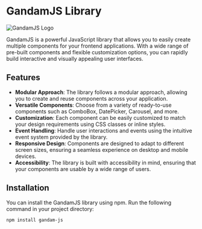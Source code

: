 # GandamJS Library

![GandamJS Logo](icons/awesome-components-logo.png)

GandamJS is a powerful JavaScript library that allows you to easily create multiple components for your frontend applications. With a wide range of pre-built components and flexible customization options, you can rapidly build interactive and visually appealing user interfaces.

## Features

- **Modular Approach**: The library follows a modular approach, allowing you to create and reuse components across your application.
- **Versatile Components**: Choose from a variety of ready-to-use components such as ComboBox, DatePicker, Carousel, and more.
- **Customization**: Each component can be easily customized to match your design requirements using CSS classes or inline styles.
- **Event Handling**: Handle user interactions and events using the intuitive event system provided by the library.
- **Responsive Design**: Components are designed to adapt to different screen sizes, ensuring a seamless experience on desktop and mobile devices.
- **Accessibility**: The library is built with accessibility in mind, ensuring that your components are usable by a wide range of users.

## Installation

You can install the GandamJS library using npm. Run the following command in your project directory:

```shell
npm install gandam-js
